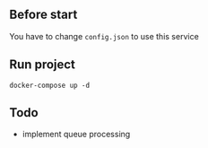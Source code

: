 ## Before start
You have to change ```config.json``` to use this service

## Run project
```docker-compose up -d```

## Todo
* implement queue processing